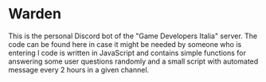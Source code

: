# Warden
This is the personal Discord bot of the "Game Developers Italia" server.
The code can be found here in case it might be needed by someone who is entering l code is written in JavaScript and contains simple functions for answering some user questions randomly and a small script with automated message every 2 hours in a given channel.
